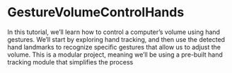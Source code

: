 # GestureVolumeControlHands
In this tutorial, we’ll learn how to control a computer’s volume using hand gestures. We’ll start by exploring hand tracking, and then use the detected hand landmarks to recognize specific gestures that allow us to adjust the volume. This is a modular project, meaning we’ll be using a pre-built hand tracking module that simplifies the process
